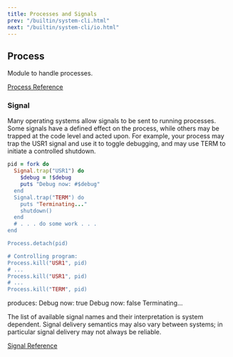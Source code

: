 ```yaml
---
title: Processes and Signals
prev: "/builtin/system-cli.html"
next: "/builtin/system-cli/io.html"
---
```


## Process[](#process)

Module to handle processes.

<a href='https://ruby-doc.org/core-2.6/Process.html' class='ruby-doc
remote' target='_blank'>Process Reference</a>



### Signal[](#signal)

Many operating systems allow signals to be sent to running processes.
Some signals have a defined effect on the process, while others may be
trapped at the code level and acted upon. For example, your process may
trap the USR1 signal and use it to toggle debugging, and may use TERM to
initiate a controlled shutdown.


```ruby
pid = fork do
  Signal.trap("USR1") do
    $debug = !$debug
    puts "Debug now: #$debug"
  end
  Signal.trap("TERM") do
    puts "Terminating..."
    shutdown()
  end
  # . . . do some work . . .
end

Process.detach(pid)

# Controlling program:
Process.kill("USR1", pid)
# ...
Process.kill("USR1", pid)
# ...
Process.kill("TERM", pid)
```

produces: Debug now: true Debug now: false Terminating...

The list of available signal names and their interpretation is system
dependent. Signal delivery semantics may also vary between systems; in
particular signal delivery may not always be reliable.

<a href='https://ruby-doc.org/core-2.6/Signal.html' class='ruby-doc
remote' target='_blank'>Signal Reference</a>

